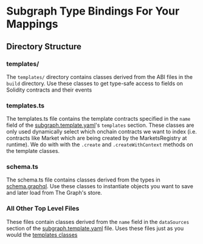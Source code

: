# Subgraph Type Bindings For Your Mappings

## Directory Structure

### templates/

The `templates/` directory contains classes derived from the ABI files in the `build`
directory. Use these classes to get type-safe access to fields on Solidity contracts and their events

### templates.ts

The templates.ts file contains the template contracts specified in the `name` field of the [subgraph.template.yaml](../subgraph.template.yaml)'s
`templates` section. These classes are only used dynamically select which onchain contracts we want to index
(i.e. contracts like Market which are being created by the MarketsRegistry at runtime). We do with with the
`.create` and `.createWithContext` methods on the template classes.

### schema.ts

The schema.ts file contains classes derived from the types in [schema.graphql](../schema.graphql). Use
these classes to instantiate objects you want to save and later load from The Graph's store.

### All Other Top Level Files

These files contain classes derived from the `name` field in the `dataSources` section of the
[subgraph.template.yaml](../subgraph.template.yaml) file. Uses these files just as you would the
[templates classes](#templatests)
